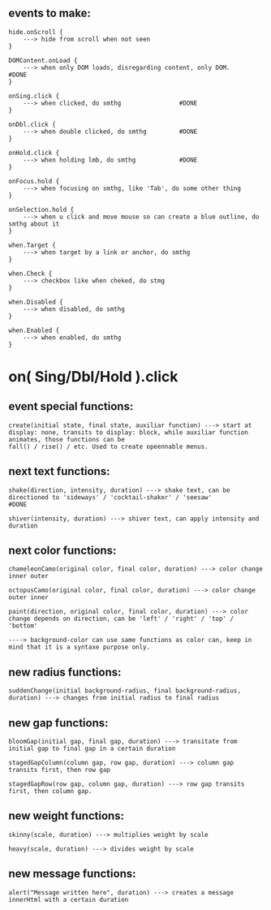 ## events to make:

    hide.onScroll {
        ---> hide from scroll when not seen                  
    }

    DOMContent.onLoad {
        ---> when only DOM loads, disregarding content, only DOM.              #DONE
    }

    onSing.click {
        ---> when clicked, do smthg                #DONE
    }

    onDbl.click {
        ---> when double clicked, do smthg         #DONE
    }

    onHold.click {
        ---> when holding lmb, do smthg            #DONE
    }

    onFocus.hold {
        ---> when focusing on smthg, like 'Tab', do some other thing
    }

    onSelection.hold {
        ---> when u click and move mouse so can create a blue outline, do smthg about it
    }

    when.Target {
        ---> when target by a link or anchor, do smthg
    }

    when.Check {
        ---> checkbox like when cheked, do stmg
    }

    when.Disabled {
        ---> when disabled, do smthg
    }

    when.Enabled {
        ---> when enabled, do smthg
    }



# on( Sing/Dbl/Hold ).click 
## event special functions:

    create(initial state, final state, auxiliar function) ---> start at display: none, transits to display: block, while auxiliar function animates, those functions can be 
    fall() / rise() / etc. Used to create opeennable menus.



## next text functions: 

    shake(direction, intensity, duration) ---> shake text, can be directioned to 'sideways' / 'cocktail-shaker' / 'seesaw'                        #DONE

    shiver(intensity, duration) ---> shiver text, can apply intensity and duration                                              



## next color functions:

    chameleonCamo(original color, final color, duration) ---> color change inner outer 

    octopusCamo(original color, final color, duration) ---> color change outer inner

    paint(direction, original color, final color, duration) ---> color change depends on direction, can be 'left' / 'right' / 'top' / 'bottom'

    ----> background-color can use same functions as color can, keep in mind that it is a syntaxe purpose only.



## new radius functions:

    suddenChange(initial background-radius, final background-radius, duration) ---> changes from initial radius to final radius



## new gap functions: 

    bloomGap(initial gap, final gap, duration) ---> transitate from initial gap to final gap in a certain duration

    stagedGapColumn(column gap, row gap, duration) ---> column gap transits first, then row gap 

    stagedGapRow(row gap, column gap, duration) ---> row gap transits first, then column gap.



## new weight functions:

    skinny(scale, duration) ---> multiplies weight by scale 

    heavy(scale, duration) ---> divides weight by scale



## new message functions:
    
    alert("Message written here", duration) ---> creates a message innerHtml with a certain duration